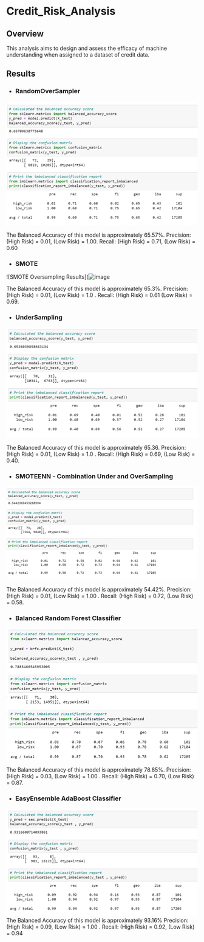 # Credit_Risk_Analysis

## Overview
This analysis aims to design and assess the efficacy of machine understanding when assigned to a dataset of credit data. 

## Results

* ### RandomOverSampler
![RandomOverSampler Results](https://github.com/Ev9784/Credit_Risk_Analysis/blob/main/Resouces/RandomOverSampling.PNG?raw=true)

The Balanced Accuracy of this model is approximately 65.57%. Precision: (High Risk) = 0.01, (Low Risk) = 1.00. Recall: (High Risk) = 0.71, (Low Risk) = 0.60


* ### SMOTE
![SMOTE Oversampling Results](![image](https://user-images.githubusercontent.com/101474807/179450632-1e16f8aa-b69f-4364-870f-9b998f797c5a.png)

The Balanced Accuracy of this model is approximately 65.3%. Precision: (High Risk) = 0.01, (Low Risk) = 1.0 . Recall: (High Risk) = 0.61 (Low Risk) = 0.69.  


* ### UnderSampling
![Undersampling Results](https://github.com/Ev9784/Credit_Risk_Analysis/blob/main/Resouces/UnderSampling.PNG?raw=true)

The Balanced Accuracy of this model is approximately 65.36. Precision: (High Risk) = 0.01, (Low Risk) = 1.0 . Recall: (High Risk) = 0.69, (Low Risk) = 0.40.  

* ### SMOTEENN - Combination Under and OverSampling
![SMOTEENN Results](https://github.com/Ev9784/Credit_Risk_Analysis/blob/main/Resouces/SMOTEENN.PNG?raw=true)

The Balanced Accuracy of this model is approximately 54.42%. Precision: (High Risk) = 0.01, (Low Risk) = 1.00 . Recall: (High Risk) = 0.72, (Low Risk) = 0.58.  


* ### Balanced Random Forest Classifier
![Balanced Random Forest Classifier Results](https://github.com/Ev9784/Credit_Risk_Analysis/blob/main/Resouces/BalancedRandomForest.PNG?raw=true)

The Balanced Accuracy of this model is approximately 78.85%. Precision: (High Risk) = 0.03, (Low Risk) = 1.00 . Recall: (High Risk) = 0.70, (Low Risk) = 0.87.  

* ### EasyEnsemble AdaBoost Classifier
![EasyEnsemble](https://github.com/Ev9784/Credit_Risk_Analysis/blob/main/Resouces/Easy%20Ensemble%20Ada%20Boost%20Classifer.PNG?raw=true)
The Balanced Accuracy of this model is approximately 93.16% Precision: (High Risk) = 0.09, (Low Risk) = 1.00 . Recall: (High Risk) = 0.92, (Low Risk) = 0.94 

